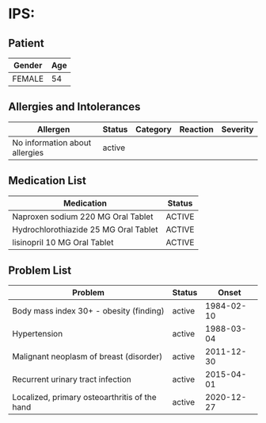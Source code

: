 # IPS:

## Patient

|Gender|Age|
|---|---|
|FEMALE|54|

## Allergies and Intolerances

|Allergen|Status|Category|Reaction|Severity|
|---|---|---|---|---|
|No information about allergies|active||||

## Medication List

|Medication|Status|
|---|---|
|Naproxen sodium 220 MG Oral Tablet|ACTIVE|
|Hydrochlorothiazide 25 MG Oral Tablet|ACTIVE|
|lisinopril 10 MG Oral Tablet|ACTIVE|

## Problem List

|Problem|Status|Onset|
|---|---|---|
|Body mass index 30+ - obesity (finding)|active|1984-02-10|
|Hypertension|active|1988-03-04|
|Malignant neoplasm of breast (disorder)|active|2011-12-30|
|Recurrent urinary tract infection|active|2015-04-01|
|Localized, primary osteoarthritis of the hand|active|2020-12-27|
